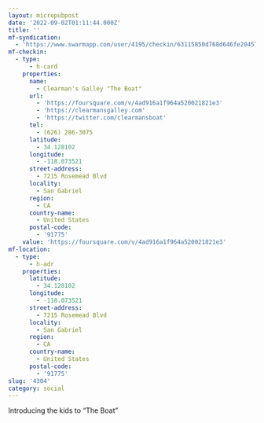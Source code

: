 ```yaml
---
layout: micropubpost
date: '2022-09-02T01:11:44.000Z'
title: ''
mf-syndication:
  - 'https://www.swarmapp.com/user/4195/checkin/63115850d768d646fe204575'
mf-checkin:
  - type:
      - h-card
    properties:
      name:
        - Clearman's Galley "The Boat"
      url:
        - 'https://foursquare.com/v/4ad916a1f964a520021821e3'
        - 'https://clearmansgalley.com'
        - 'https://twitter.com/clearmansboat'
      tel:
        - (626) 286-3075
      latitude:
        - 34.128102
      longitude:
        - -118.073521
      street-address:
        - 7215 Rosemead Blvd
      locality:
        - San Gabriel
      region:
        - CA
      country-name:
        - United States
      postal-code:
        - '91775'
    value: 'https://foursquare.com/v/4ad916a1f964a520021821e3'
mf-location:
  - type:
      - h-adr
    properties:
      latitude:
        - 34.128102
      longitude:
        - -118.073521
      street-address:
        - 7215 Rosemead Blvd
      locality:
        - San Gabriel
      region:
        - CA
      country-name:
        - United States
      postal-code:
        - '91775'
slug: '4304'
category: social
---
```

Introducing the kids to “The Boat”
